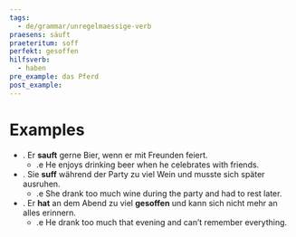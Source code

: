 ```yaml
---
tags:
  - de/grammar/unregelmaessige-verb
praesens: säuft
praeteritum: soff
perfekt: gesoffen
hilfsverb:
  - haben
pre_example: das Pferd
post_example: 
---
```


# Examples
- . Er **sauft** gerne Bier, wenn er mit Freunden feiert.
	- .e He enjoys drinking beer when he celebrates with friends.
- . Sie **suff** während der Party zu viel Wein und musste sich später ausruhen.
	- .e She drank too much wine during the party and had to rest later.
- . Er **hat** an dem Abend zu viel **gesoffen** und kann sich nicht mehr an alles erinnern.
	- .e He drank too much that evening and can’t remember everything.
